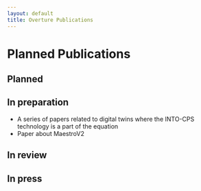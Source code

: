 ```yaml
---
layout: default
title: Overture Publications
---
```


# Planned Publications

## Planned


## In preparation

* A series of papers related to digital twins where the INTO-CPS technology is a part of the equation
* Paper about MaestroV2

## In review



## In press


